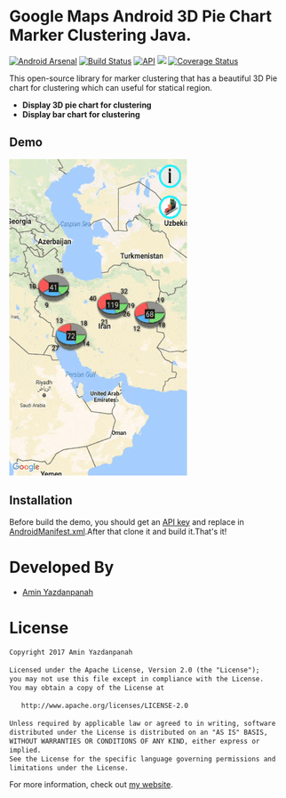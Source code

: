 # Google Maps Android 3D Pie Chart Marker Clustering Java.

[![Android Arsenal](https://img.shields.io/badge/Android%20Arsenal-Google%20Maps%20Android%203D%20Pie%20Chart-brightgreen.svg?style=flat)](https://android-arsenal.com/details/1/5748)
[![Build Status](https://travis-ci.org/aminyazdanpanah/google-maps-3D-pie-chart-marker-clustering-java.svg?branch=master)](https://travis-ci.org/aminyazdanpanah/google-maps-3D-pie-chart-marker-clustering-java)
[![API](https://img.shields.io/badge/API-15%2B-brightgreen.svg?style=flat)](https://android-arsenal.com/api?level=15)
[![](https://jitpack.io/v/aminyazdanpanah/google-maps-3D-pie-chart-marker-clustering-java.svg)](https://jitpack.io/#aminyazdanpanah/google-maps-3D-pie-chart-marker-clustering-java)
[![Coverage Status](https://coveralls.io/repos/github/aminyazdanpanah/google-maps-3D-pie-chart-marker-clustering-java/badge.svg?branch=master)](https://coveralls.io/github/aminyazdanpanah/google-maps-3D-pie-chart-marker-clustering-java?branch=master)


This open-source library for marker clustering that has a beautiful 3D Pie chart for clustering which can useful for statical region.


- **Display 3D pie chart for clustering**
- **Display bar chart for clustering**

## Demo

![Demo](/doc/demo.gif?raw=true "Demo")

## Installation
Before build the demo, you should get an [API key][API] and replace in [AndroidManifest.xml][manifest].After that clone it and build it.That's it! 

# Developed By

* [Amin Yazdanpanah](http://www.aminyazdanpanah.com) 


# License

    Copyright 2017 Amin Yazdanpanah

    Licensed under the Apache License, Version 2.0 (the "License");
    you may not use this file except in compliance with the License.
    You may obtain a copy of the License at

       http://www.apache.org/licenses/LICENSE-2.0

    Unless required by applicable law or agreed to in writing, software
    distributed under the License is distributed on an "AS IS" BASIS,
    WITHOUT WARRANTIES OR CONDITIONS OF ANY KIND, either express or implied.
    See the License for the specific language governing permissions and
    limitations under the License. 


For more information, check out [my website][my-website].

[my-website]: http://www.aminyazdanpanah.com 
[manifest]: https://github.com/aminyazdanpanah/google-maps-3D-pie-chart-marker-clustering-java/blob/master/demo/src/main/AndroidManifest.xml#L39
[API]:https://developers.google.com/maps/documentation/android-api/signup
